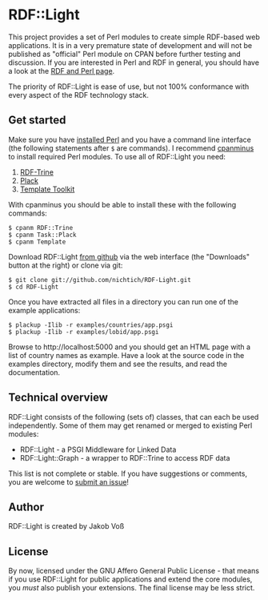# RDF::Light

This project provides a set of Perl modules to create simple RDF-based web 
applications. It is in a very premature state of development and will not 
be published as "official" Perl module on CPAN before further testing and
discussion. If you are interested in Perl and RDF in general, you should 
have a look at the [RDF and Perl page](http://www.perlrdf.org/).

The priority of RDF::Light is ease of use, but not 100% conformance with
every aspect of the RDF technology stack.

## Get started

Make sure you have [installed Perl](http://www.perl.org/get.html) and you have
a command line interface (the following statements after `$` are commands). I
recommend [cpanminus](http://search.cpan.org/perldoc?App::cpanminus#INSTALL)
to install required Perl modules. To use all of RDF::Light you need:

1. [RDF-Trine](http://search.cpan.org/dist/RDF-Trine/)
2. [Plack](http://plackperl.org/)
3. [Template Toolkit](http://template-toolkit.org/)

With cpanminus you should be able to install these with the following commands:

    $ cpanm RDF::Trine
    $ cpanm Task::Plack
    $ cpanm Template

Download RDF::Light [from github](https://github.com/nichtich/RDF-Light/) via
the web interface (the "Downloads" button at the right) or clone via git:

    $ git clone git://github.com/nichtich/RDF-Light.git
    $ cd RDF-Light

Once you have extracted all files in a directory you can run one of the example
applications:

    $ plackup -Ilib -r examples/countries/app.psgi
    $ plackup -Ilib -r examples/lobid/app.psgi

Browse to http://localhost:5000 and you should get an HTML page with a list
of country names as example. Have a look at the source code in the examples
directory, modify them and see the results, and read the documentation.

## Technical overview

RDF::Light consists of the following (sets of) classes, that can each be used
independently. Some of them may get renamed or merged to existing Perl modules:

* RDF::Light - a PSGI Middleware for Linked Data
* RDF::Light::Graph - a wrapper to RDF::Trine to access RDF data

This list is not complete or stable. If you have suggestions or comments, you
are welcome to [submit an issue](https://github.com/nichtich/RDF-Light/issues)!

## Author

RDF::Light is created by Jakob Voß

## License

By now, licensed under the GNU Affero General Public License - that means if
you use RDF::Light for public applications and extend the core modules, you
*must* also publish your extensions. The final license may be less strict.

